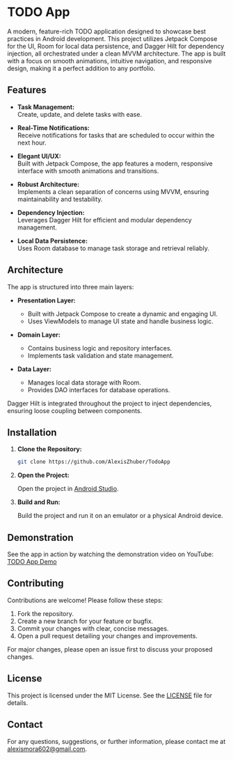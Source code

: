# TODO App

A modern, feature-rich TODO application designed to showcase best practices in Android development. This project utilizes Jetpack Compose for the UI, Room for local data persistence, and Dagger Hilt for dependency injection, all orchestrated under a clean MVVM architecture. The app is built with a focus on smooth animations, intuitive navigation, and responsive design, making it a perfect addition to any portfolio.

## Features

- **Task Management:**  
  Create, update, and delete tasks with ease.
  
- **Real-Time Notifications:**  
  Receive notifications for tasks that are scheduled to occur within the next hour.
  
- **Elegant UI/UX:**  
  Built with Jetpack Compose, the app features a modern, responsive interface with smooth animations and transitions.
  
- **Robust Architecture:**  
  Implements a clean separation of concerns using MVVM, ensuring maintainability and testability.
  
- **Dependency Injection:**  
  Leverages Dagger Hilt for efficient and modular dependency management.
  
- **Local Data Persistence:**  
  Uses Room database to manage task storage and retrieval reliably.

## Architecture

The app is structured into three main layers:

- **Presentation Layer:**  
  - Built with Jetpack Compose to create a dynamic and engaging UI.
  - Uses ViewModels to manage UI state and handle business logic.

- **Domain Layer:**  
  - Contains business logic and repository interfaces.
  - Implements task validation and state management.

- **Data Layer:**  
  - Manages local data storage with Room.
  - Provides DAO interfaces for database operations.

Dagger Hilt is integrated throughout the project to inject dependencies, ensuring loose coupling between components.

## Installation

1. **Clone the Repository:**

   ```bash
   git clone https://github.com/AlexisZhuber/TodoApp
   ```

2. **Open the Project:**

   Open the project in [Android Studio](https://developer.android.com/studio).

3. **Build and Run:**

   Build the project and run it on an emulator or a physical Android device.

## Demonstration

See the app in action by watching the demonstration video on YouTube:  
[TODO App Demo](https://www.youtube.com/watch?v=AdmQNsOXcP0)

## Contributing

Contributions are welcome! Please follow these steps:

1. Fork the repository.
2. Create a new branch for your feature or bugfix.
3. Commit your changes with clear, concise messages.
4. Open a pull request detailing your changes and improvements.

For major changes, please open an issue first to discuss your proposed changes.

## License

This project is licensed under the MIT License. See the [LICENSE](LICENSE) file for details.

## Contact

For any questions, suggestions, or further information, please contact me at [alexismora602@gmail.com](alexismora602@gmail.com).
